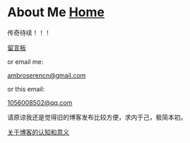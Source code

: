 # About Me  [Home](../index.md)

传奇待续！！！

[留言板](https://ambroseren.github.io/friends/)
                            
or email me:

ambroserencn@gmail.com

or this email:

1056008502@qq.com


请原谅我还是觉得旧的博客发布比较方便，求内于己，极简本初。

[关于博客的认知和意义](https://renzibei.com/2020/06/12/%E6%88%91%E4%B8%BA%E4%BB%80%E4%B9%88%E5%B0%86%E5%8D%9A%E5%AE%A2%E8%BF%81%E7%A7%BB%E5%88%B0hexo/#more)

